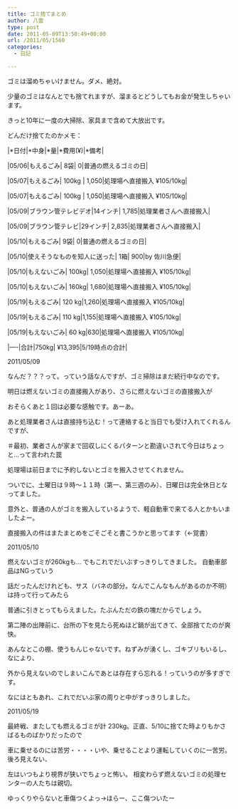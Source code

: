 ```yaml
---
title: ゴミ捨てまとめ
author: 八雲
type: post
date: 2011-05-09T13:50:49+00:00
url: /2011/05/1560
categories:
  - 日記

---
```

ゴミは溜めちゃいけません。ダメ、絶対。
  
少量のゴミはなんとでも捨てれますが、溜まるとどうしてもお金が発生しちゃいます。
  
<!--more-->

きっと10年に一度の大掃除、家具まで含めて大放出です。
  
どんだけ捨てたのかメモ：
  
|\*日付|\*中身|\*量|\*費用(¥)|*備考|
  
|05/06|もえるごみ| 8袋| 0|普通の燃えるゴミの日|
  
|05/07|もえるごみ| 100kg | 1,050|処理場へ直接搬入 ¥105/10kg|
  
|05/07|もえるごみ| 100kg | 1,050|処理場へ直接搬入 ¥105/10kg|
  
|05/09|ブラウン管テレビデオ|14インチ| 1,785|処理業者さんへ直接搬入|
  
|05/09|ブラウン管テレビ|29インチ| 2,835|処理業者さんへ直接搬入|
  
|05/10|もえるごみ| 9袋| 0|普通の燃えるゴミの日|
  
|05/10|使えそうなものを知人に送った| 1箱| 900|by 佐川急便|
  
|05/10|もえないごみ| 100kg| 1,050|処理場へ直接搬入 ¥105/10kg|
  
|05/10|もえないごみ| 160kg| 1,680|処理場へ直接搬入 ¥105/10kg|
  
|05/19|もえるごみ| 120 kg|1,260|処理場へ直接搬入 ¥105/10kg|
  
|05/19|もえるごみ| 110 kg|1,155|処理場へ直接搬入 ¥105/10kg|
  
|05/19|もえないごみ| 60 kg|630|処理場へ直接搬入 ¥105/10kg|
  
|&#8212;-|合計|750kg| ¥13,395|5/19時点の合計|

2011/05/09
  
なんだ？？？って。っていう話なんですが、ゴミ掃除はまだ続行中なのです。
  
明日は燃えないゴミの直接搬入があり、さらに燃えないゴミの直接搬入が
  
おそらくあと１回は必要な感触です。あーあ。
  
あと処理業者さんは直接持ち込む！って連絡すると当日でも受け入れてくれるんですが、
  
＃最初、業者さんが家まで回収しにくるパターンと勘違いされて今日はちょっと…って言われた罠
  
処理場は前日までに予約しないとゴミを搬入させてくれません。
  
ついでに、土曜日は９時〜１１時（第一、第三週のみ）、日曜日は完全休日となってました。
  
意外と、普通の人がゴミを搬入しているようで、軽自動車で来てる人とかもいましたよー。
  
直接搬入の件はまたまとめをごそごそと書こうかと思ってます（←覚書）

2011/05/10
  
燃えないゴミが260kgも… でもこれでだいぶすっきりしてきました。 自動車部品はNGっていう
  
話だったんだけれども、サス（バネの部分。なんでこんなもんがあるのか不明）は持って行ってみたら
  
普通に引きとってもらえました。たぶんただの鉄の塊だからでしょう。
  
第二陣の出陣前に、台所の下を見たら死ぬほど鍋が出てきて、全部捨てたのが爽快。
  
あんなとこの棚、使うもんじゃないです。ねずみが湧くし、ゴキブリもいるし、なにより、
  
外から見えないのでしまいこんであとは存在すら忘れる！っていうのが多すぎです。
  
なにはともあれ、これでだいぶ家の周りと中がすっきりしました。

2011/05/19
  
最終戦、またしても燃えるゴミが計 230kg。正直、5/10に捨てた時よりもかさばるものばかりだったので
  
車に乗せるのには苦労・・・・いや、乗せることより運転していくのに一苦労。 後ろ見えない、
  
左はいつもより視界が狭いでちょっと怖い。 相変わらず燃えないゴミの処理センターの人たちは親切。
  
ゆっくりやらないと車傷つくよっ→ほらー、ここ傷ついたー